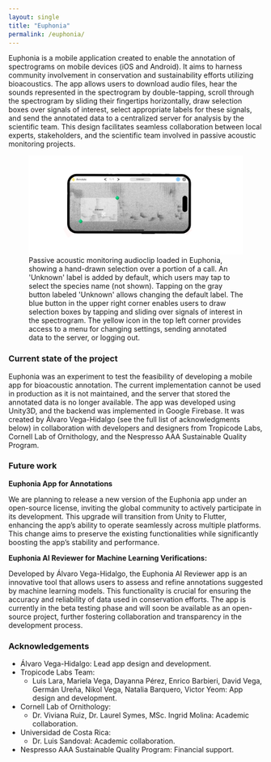 ```yaml
---
layout: single
title: "Euphonia"
permalink: /euphonia/
---
```


Euphonia is a mobile application created to enable the annotation of spectrograms on mobile devices (iOS and Android). It aims to harness community involvement in conservation and sustainability efforts utilizing bioacoustics. The app allows users to download audio files, hear the sounds represented in the spectrogram by double-tapping, scroll through the spectrogram by sliding their fingertips horizontally, draw selection boxes over signals of interest, select appropriate labels for these signals, and send the annotated data to a centralized server for analysis by the scientific team. This design facilitates seamless collaboration between local experts, stakeholders, and the scientific team involved in passive acoustic monitoring projects.

<figure>
    <img src="/assets/images/Euphonia_Annotate_Screenshot.png" alt="Euphonia">
    <figcaption>Passive acoustic monitoring audioclip loaded in Euphonia, showing a hand-drawn selection over a portion of a call. An 'Unknown' label is added by default, which users may tap to select the species name (not shown). Tapping on the gray button labeled 'Unknown' allows changing the default label. The blue button in the upper right corner enables users to draw selection boxes by tapping and sliding over signals of interest in the spectrogram. The yellow icon in the top left corner provides access to a menu for changing settings, sending annotated data to the server, or logging out.</figcaption>
</figure>

### Current state of the project

Euphonia was an experiment to test the feasibility of developing a mobile app for bioacoustic annotation. The current implementation cannot be used in production as it is not maintained, and the server that stored the annotated data is no longer available. The app was developed using Unity3D, and the backend was implemented in Google Firebase. It was created by Álvaro Vega-Hidalgo (see the full list of acknowledgments below) in collaboration with developers and designers from Tropicode Labs, Cornell Lab of Ornithology, and the Nespresso AAA Sustainable Quality Program.

### Future work

**Euphonia App for Annotations**

We are planning to release a new version of the Euphonia app under an open-source license, inviting the global community to actively participate in its development. This upgrade will transition from Unity to Flutter, enhancing the app’s ability to operate seamlessly across multiple platforms. This change aims to preserve the existing functionalities while significantly boosting the app’s stability and performance.

**Euphonia AI Reviewer for Machine Learning Verifications:**

Developed by Álvaro Vega-Hidalgo, the Euphonia AI Reviewer app is an innovative tool that allows users to assess and refine annotations suggested by machine learning models. This functionality is crucial for ensuring the accuracy and reliability of data used in conservation efforts. The app is currently in the beta testing phase and will soon be available as an open-source project, further fostering collaboration and transparency in the development process.

### Acknowledgements

- Álvaro Vega-Hidalgo: Lead app design and development.
- Tropicode Labs Team:
  - Luis Lara, Mariela Vega, Dayanna Pérez, Enrico Barbieri, David Vega, Germán Ureña, Nikol Vega, Natalia Barquero, Victor Yeom: App design and development.
- Cornell Lab of Ornithology:
  - Dr. Viviana Ruiz, Dr. Laurel Symes, MSc. Ingrid Molina: Academic collaboration.
- Universidad de Costa Rica:
  - Dr. Luis Sandoval: Academic collaboration.
- Nespresso AAA Sustainable Quality Program: Financial support.
